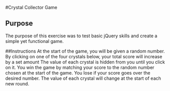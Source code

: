 #Crystal Collector Game

## Purpose
The purpose of this exercise was to test basic jQuery skills and create a simple yet functional game.

##Instructions
At the start of the game, you will be given a random number.
By clicking on one of the four crystals below, your total score will increase by a set amount
The value of each crystal is hidden from you until you click on it.
You win the game by matching your score to the random number chosen at the start of the game. You lose if your score goes over the desired number.
The value of each crystal will change at the start of each new round.